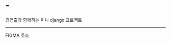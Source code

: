 # -
<p>김연출과 함께하는 미니 django 프로젝트</p>
<hr>
<p> FIGMA 주소<P>
<a href = "https://www.figma.com/file/8X4t2k3OqepOHmR0sjwJuH/jh's-project?node-id=0%3A1">
